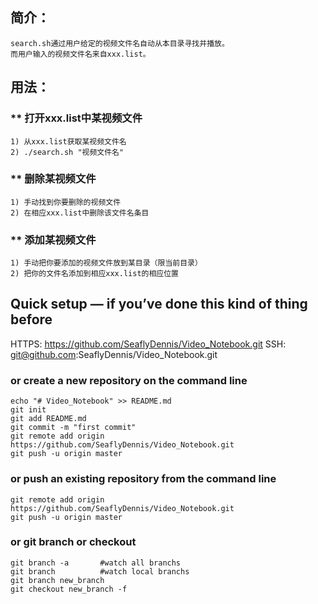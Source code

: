 ## 简介：
    search.sh通过用户给定的视频文件名自动从本目录寻找并播放。
    而用户输入的视频文件名来自xxx.list。

## 用法：

### ** 打开xxx.list中某视频文件
    1) 从xxx.list获取某视频文件名 
    2) ./search.sh "视频文件名"

### ** 删除某视频文件
    1) 手动找到你要删除的视频文件
    2) 在相应xxx.list中删除该文件名条目

### ** 添加某视频文件
    1) 手动把你要添加的视频文件放到某目录（限当前目录）
    2) 把你的文件名添加到相应xxx.list的相应位置

## Quick setup — if you’ve done this kind of thing before
HTTPS: https://github.com/SeaflyDennis/Video_Notebook.git
SSH: git@github.com:SeaflyDennis/Video_Notebook.git

### or create a new repository on the command line

``` shell
echo "# Video_Notebook" >> README.md
git init
git add README.md
git commit -m "first commit"
git remote add origin https://github.com/SeaflyDennis/Video_Notebook.git
git push -u origin master
```

### or push an existing repository from the command line

``` shell
git remote add origin https://github.com/SeaflyDennis/Video_Notebook.git
git push -u origin master
```

### or git branch or checkout

``` shell
git branch -a       #watch all branchs
git branch          #watch local branchs
git branch new_branch
git checkout new_branch -f
```


